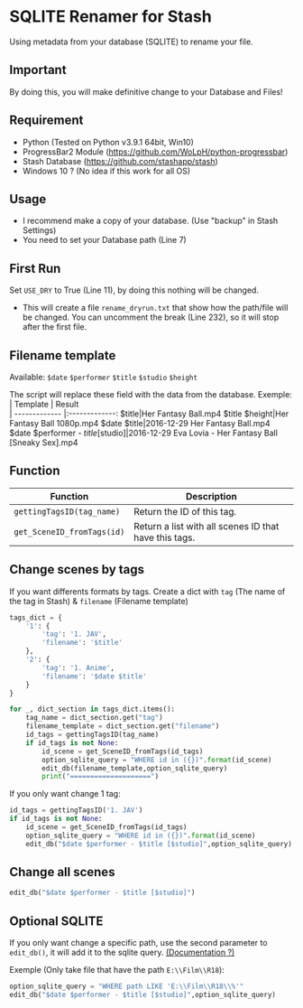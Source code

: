 # SQLITE Renamer for Stash
Using metadata from your database (SQLITE) to rename your file.

## Important
By doing this, you will make definitive change to your Database and Files!

## Requirement
- Python (Tested on Python v3.9.1 64bit, Win10)
- ProgressBar2 Module (https://github.com/WoLpH/python-progressbar)
- Stash Database (https://github.com/stashapp/stash)
- Windows 10 ? (No idea if this work for all OS)

## Usage
- I recommend make a copy of your database. (Use "backup" in Stash Settings)
- You need to set your Database path (Line 7)

## First Run
Set `USE_DRY` to True (Line 11), by doing this nothing will be changed.
- This will create a file `rename_dryrun.txt` that show how the path/file will be changed.
You can uncomment the break (Line 232), so it will stop after the first file.

## Filename template
Available: `$date` `$performer` `$title` `$studio` `$height`

The script will replace these field with the data from the database.
Exemple:
| Template        | Result           
| ------------- |:-------------:
$title|Her Fantasy Ball.mp4
$title $height|Her Fantasy Ball 1080p.mp4
$date $title|2016-12-29 Her Fantasy Ball.mp4
$date $performer - $title [$studio]|2016-12-29 Eva Lovia - Her Fantasy Ball [Sneaky Sex].mp4

## Function
| Function        | Description           
| ------------- |-------------
`gettingTagsID(tag_name)`|Return the ID of this tag.
`get_SceneID_fromTags(id)`|Return a list with all scenes ID that have this tags.


## Change scenes by tags

If you want differents formats by tags. Create a dict with `tag` (The name of the tag in Stash) & `filename` (Filename template)
```py
tags_dict = {
    '1': {
        'tag': '1. JAV',
        'filename': '$title'
    },
    '2': {
        'tag': '1. Anime',
        'filename': '$date $title'
    }
}

for _, dict_section in tags_dict.items():
    tag_name = dict_section.get("tag")
    filename_template = dict_section.get("filename")
    id_tags = gettingTagsID(tag_name)
    if id_tags is not None:
        id_scene = get_SceneID_fromTags(id_tags)
        option_sqlite_query = "WHERE id in ({})".format(id_scene)
        edit_db(filename_template,option_sqlite_query)
        print("====================")
```

If you only want change 1 tag:
```py
id_tags = gettingTagsID('1. JAV')
if id_tags is not None:
    id_scene = get_SceneID_fromTags(id_tags)
    option_sqlite_query = "WHERE id in ({})".format(id_scene)
    edit_db("$date $performer - $title [$studio]",option_sqlite_query)
```
## Change all scenes

```py
edit_db("$date $performer - $title [$studio]")
```

## Optional SQLITE

If you only want change a specific path, use the second parameter to `edit_db()`, it will add it to the sqlite query. [(Documentation ?)](https://www.tutorialspoint.com/sqlite/sqlite_where_clause.htm)

Exemple (Only take file that have the path `E:\\Film\\R18`):
```py
option_sqlite_query = "WHERE path LIKE 'E:\\Film\\R18\\%'"
edit_db("$date $performer - $title [$studio]",option_sqlite_query)
```

